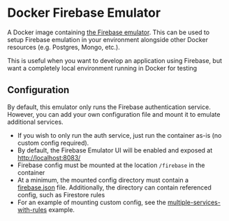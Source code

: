 # Docker Firebase Emulator

A Docker image containing [the Firebase emulator](https://firebase.google.com/docs/emulator-suite).
This can be used to setup Firebase emulation in your environment alongside other Docker resources
(e.g. Postgres, Mongo, etc.).

This is useful when you want to develop an application using Firebase, but want a completely local
environment running in Docker for testing

## Configuration

By default, this emulator only runs the Firebase authentication service. However,
you can add your own configuration file and mount it to emulate additional services.

- If you wish to only run the auth service, just run the container as-is (no custom config required).
- By default, the Firebase Emulator UI will be enabled and exposed at [http://localhost:8083/](http://localhost:8083/)
- Firebase config must be mounted at the location `/firebase` in the container
- At a minimum, the mounted config directory must contain a [firebase.json](https://firebase.google.com/docs/cli/#the_firebasejson_file)
  file. Additionally, the directory can contain referenced config, such as Firestore rules
- For an example of mounting custom config, see the [multiple-services-with-rules](./examples/multiple-services-with-rules/)
  example.
